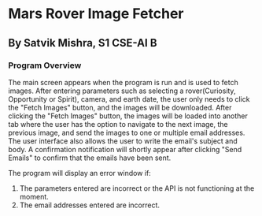 # Mars Rover Image Fetcher
## By Satvik Mishra, S1 CSE-AI B
### Program Overview

The main screen appears when the program is run and is used to fetch images. After entering parameters such as selecting a rover(Curiosity, Opportunity or Spirit), camera, and earth date, the user only needs to click the "Fetch Images" button, and the images will be downloaded. After clicking the "Fetch Images" button, the images will be loaded into another tab where the user has the option to navigate to the next image, the previous image, and send the images to one or multiple email addresses. The user interface also allows the user to write the email's subject and body. A confirmation notification will shortly appear after clicking "Send Emails" to confirm that the emails have been sent.

The program will display an error window if:

1. The parameters entered are incorrect or the API is not functioning at the moment.
2. The email addresses entered are incorrect.